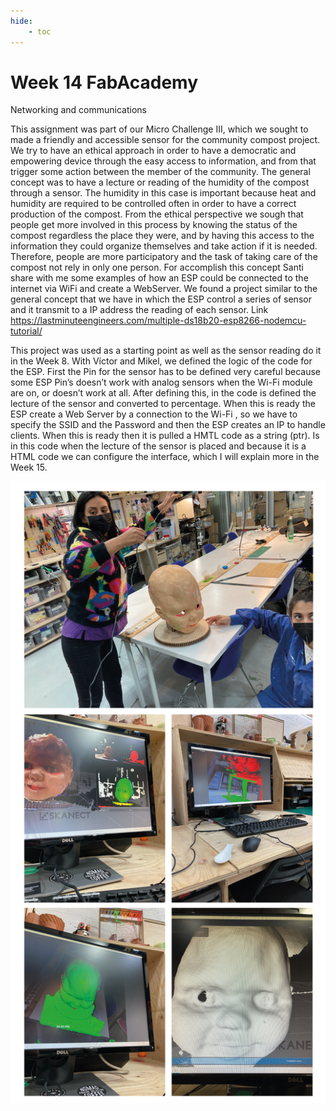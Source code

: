 ```yaml
---
hide:
    - toc
---
```


# Week 14 FabAcademy
Networking and communications

This assignment was part of our Micro Challenge III, which we sought to made a friendly and accessible sensor for the community compost project.
We try to have an ethical approach in order to have a democratic and empowering device through the easy access to information, and from that trigger some action between the member of the community. 
The general concept was to have a lecture or reading of the humidity of the compost through a sensor. The humidity in this case is important because heat and humidity are required to be controlled often in order to have a correct production of the compost.
From the ethical perspective we sough that people get more involved in this process by knowing the status of the compost regardless the place they were, and by having this access to the information they could organize themselves and take action if it is needed. Therefore, people are more participatory and the task of taking care of the compost not rely in only one person.
For accomplish this concept Santi share with me some examples of how an ESP could be connected to the internet via WiFi and create a WebServer. We found a project similar to the general concept that we have in which the ESP control a series of sensor and it transmit to a IP address the reading of each sensor.
Link
https://lastminuteengineers.com/multiple-ds18b20-esp8266-nodemcu-tutorial/

This project was used as a starting point as well as the sensor reading do it in the Week 8. With Víctor and Mikel, we defined the logic of the code for the ESP.
First the Pin for the sensor has to be defined very careful because some ESP Pin’s doesn’t work with analog sensors when the Wi-Fi module are on, or doesn’t work at all.
After defining this, in the code is defined the lecture of the sensor and converted to percentage.  When this is ready the ESP create a Web Server by a connection to the Wi-Fi , so we have to specify the SSID and the Password and then the ESP creates an IP to handle clients.
When this is ready then it is pulled a HMTL code as a string (ptr). Is in this code when the lecture of the sensor is placed and because it is a HTML code we can configure the interface, which I will explain more in the Week 15.





![](../images/fabw5_2.jpg)
